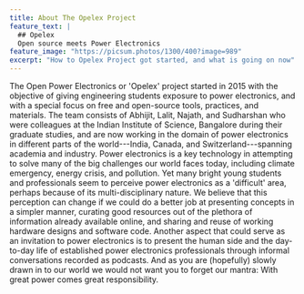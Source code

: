 ```yaml
---
title: About The Opelex Project
feature_text: |
  ## Opelex
  Open source meets Power Electronics
feature_image: "https://picsum.photos/1300/400?image=989"
excerpt: "How to Opelex Project got started, and what is going on now"
---
```



The Open Power Electronics or 'Opelex' project started in 2015 with the objective of giving engineering students exposure to power electronics, and with a special focus on free and open-source tools, practices, and materials. The team consists of Abhijit, Lalit, Najath, and Sudharshan who were colleagues at the Indian Institute of Science, Bangalore during their graduate studies, and are now working in the domain of power electronics in different parts of the world---India, Canada, and Switzerland---spanning academia and industry. Power electronics is a key technology in attempting to solve many of the big challenges our world faces today, including climate emergency, energy crisis, and pollution. Yet many bright young students and professionals seem to perceive power electronics as a 'difficult' area, perhaps because of its multi-disciplinary nature. We believe that this perception can change if we could do a better job at presenting concepts in a simpler manner, curating good resources out of the plethora of information already available online, and sharing and reuse of working hardware designs and software code. Another aspect that could serve as an invitation to power electronics is to present the human side and the day-to-day life of established power electronics professionals through informal conversations recorded as podcasts. And as you are (hopefully) slowly drawn in to our world we would not want you to forget our mantra: With great power comes great 
responsibility.
